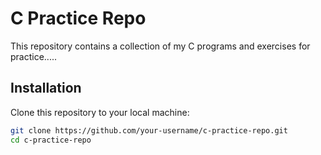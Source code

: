 # C Practice Repo

This repository contains a collection of my C programs and exercises for practice.....


## Installation

Clone this repository to your local machine:

```bash
git clone https://github.com/your-username/c-practice-repo.git
cd c-practice-repo